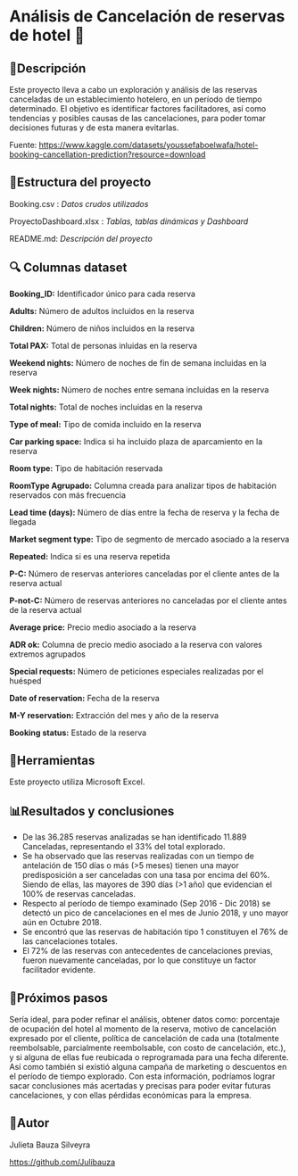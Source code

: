 # Análisis de Cancelación de reservas de hotel :hotel:

## :memo:**Descripción**

Este proyecto lleva a cabo un exploración y análisis de las reservas canceladas de un establecimiento hotelero, en un período de tiempo determinado. El objetivo es identificar factores facilitadores, así como tendencias y posibles causas de las cancelaciones, para poder tomar decisiones futuras y de esta manera evitarlas.

Fuente: https://www.kaggle.com/datasets/youssefaboelwafa/hotel-booking-cancellation-prediction?resource=download



## :file_folder:**Estructura del proyecto**

Booking.csv :  *Datos crudos utilizados*

ProyectoDashboard.xlsx :  *Tablas, tablas dinámicas y Dashboard*

README.md:   *Descripción del proyecto*


## :mag: **Columnas dataset**

**Booking_ID:** Identificador único para cada reserva

**Adults:** Número de adultos incluidos en la reserva

**Children:** Número de niños incluidos en la reserva

**Total PAX:** Total de personas inluidas en la reserva	

**Weekend nights:** Número de noches de fin de semana incluidas en la reserva

**Week nights:** Número de noches entre semana incluidas en la reserva

**Total nights:** Total de noches incluidas en la reserva

**Type of meal:** Tipo de comida incluido en la reserva

**Car parking space:** Indica si ha incluido plaza de aparcamiento en la reserva

**Room type:** Tipo de habitación reservada

**RoomType Agrupado:** Columna creada para analizar tipos de habitación reservados con más frecuencia

**Lead time (days):** Número de días entre la fecha de reserva y la fecha de llegada

**Market segment type:** Tipo de segmento de mercado asociado a la reserva

**Repeated:** Indica si es una reserva repetida

**P-C:** Número de reservas anteriores canceladas por el cliente antes de la reserva actual

**P-not-C:** Número de reservas anteriores no canceladas por el cliente antes de la reserva actual

**Average price:** Precio medio asociado a la reserva

**ADR ok:** Columna de precio medio asociado a la reserva con valores extremos agrupados

**Special requests:** Número de peticiones especiales realizadas por el huésped

**Date of reservation:** Fecha de la reserva

**M-Y reservation:** Extracción del mes y año de la reserva	

**Booking status:** Estado de la reserva


## :wrench:**Herramientas**

Este proyecto utiliza Microsoft Excel.


## :bar_chart:**Resultados y conclusiones**

-	De las 36.285 reservas analizadas se han identificado 11.889 Canceladas, representando el 33% del total explorado.
-	Se ha observado que las reservas realizadas con un tiempo de antelación de 150 días o más (>5 meses) tienen una mayor predisposición a ser canceladas con una tasa por encima del 60%. Siendo de ellas, las mayores de 390 días (>1 año) que evidencian el 100% de reservas canceladas.
-	Respecto al período de tiempo examinado (Sep 2016 - Dic 2018) se detectó un pico de cancelaciones en el mes de Junio 2018, y uno mayor aún en Octubre 2018. 
-	Se encontró que las reservas de habitación tipo 1 constituyen el 76% de las cancelaciones totales.
-	El 72% de las reservas con antecedentes de cancelaciones previas, fueron nuevamente canceladas, por lo que constituye un factor facilitador evidente.


## :feet:**Próximos pasos**

Sería ideal, para poder refinar el análisis, obtener datos como: porcentaje de ocupación del hotel al momento de la reserva, motivo de cancelación expresado por el cliente, política de cancelación de cada una (totalmente reembolsable, parcialmente reembolsable, con costo de cancelación, etc.), y si alguna de ellas fue reubicada o reprogramada para una fecha diferente. Así como también si existió alguna campaña de marketing o descuentos en el período de tiempo explorado.
Con esta información, podríamos lograr sacar conclusiones más acertadas y precisas para poder evitar futuras cancelaciones, y con ellas pérdidas económicas para la empresa.


## :bust_in_silhouette:**Autor**

Julieta Bauza Silveyra

https://github.com/Julibauza
